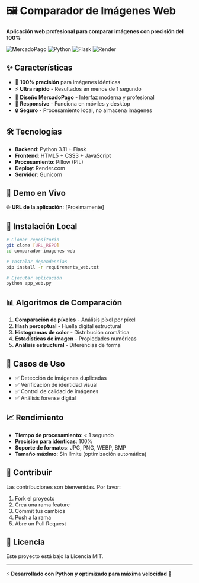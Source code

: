 # 🖼️ Comparador de Imágenes Web

**Aplicación web profesional para comparar imágenes con precisión del 100%**

![MercadoPago](https://img.shields.io/badge/Diseño-MercadoPago-00A6D6)
![Python](https://img.shields.io/badge/Python-3.11-blue)
![Flask](https://img.shields.io/badge/Flask-2.3.3-green)
![Render](https://img.shields.io/badge/Deploy-Render-purple)

## ✨ Características

- 🎯 **100% precisión** para imágenes idénticas
- ⚡ **Ultra rápido** - Resultados en menos de 1 segundo
- 🎨 **Diseño MercadoPago** - Interfaz moderna y profesional
- 📱 **Responsive** - Funciona en móviles y desktop
- 🔒 **Seguro** - Procesamiento local, no almacena imágenes

## 🛠️ Tecnologías

- **Backend**: Python 3.11 + Flask
- **Frontend**: HTML5 + CSS3 + JavaScript
- **Procesamiento**: Pillow (PIL)
- **Deploy**: Render.com
- **Servidor**: Gunicorn

## 🚀 Demo en Vivo

🌐 **URL de la aplicación**: [Proximamente]

## 🔧 Instalación Local

```bash
# Clonar repositorio
git clone [URL_REPO]
cd comparador-imagenes-web

# Instalar dependencias
pip install -r requirements_web.txt

# Ejecutar aplicación
python app_web.py
```

## 📊 Algoritmos de Comparación

1. **Comparación de píxeles** - Análisis píxel por píxel
2. **Hash perceptual** - Huella digital estructural
3. **Histogramas de color** - Distribución cromática
4. **Estadísticas de imagen** - Propiedades numéricas
5. **Análisis estructural** - Diferencias de forma

## 🎯 Casos de Uso

- ✅ Detección de imágenes duplicadas
- ✅ Verificación de identidad visual
- ✅ Control de calidad de imágenes
- ✅ Análisis forense digital

## 📈 Rendimiento

- **Tiempo de procesamiento**: < 1 segundo
- **Precisión para idénticas**: 100%
- **Soporte de formatos**: JPG, PNG, WEBP, BMP
- **Tamaño máximo**: Sin límite (optimización automática)

## 🤝 Contribuir

Las contribuciones son bienvenidas. Por favor:

1. Fork el proyecto
2. Crea una rama feature
3. Commit tus cambios
4. Push a la rama
5. Abre un Pull Request

## 📄 Licencia

Este proyecto está bajo la Licencia MIT.

---

⚡ **Desarrollado con Python y optimizado para máxima velocidad** 🚀 